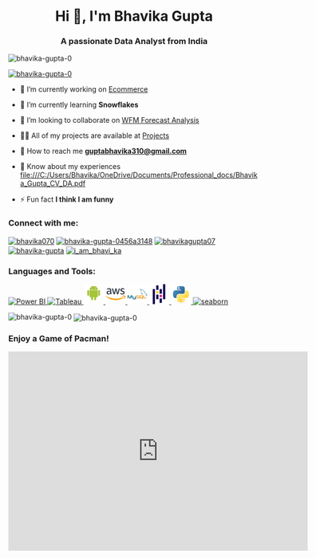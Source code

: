 <h1 align="center">Hi 👋, I'm Bhavika Gupta</h1>
<h3 align="center">A passionate Data Analyst from India</h3>

<p align="left"> <img src="https://komarev.com/ghpvc/?username=bhavika-gupta-0&label=Profile%20views&color=0e75b6&style=flat" alt="bhavika-gupta-0" /> </p>

<p align="left"> <a href="https://github.com/ryo-ma/github-profile-trophy"><img src="https://github-profile-trophy.vercel.app/?username=bhavika-gupta-0" alt="bhavika-gupta-0" /></a> </p>

- 🔭 I’m currently working on [Ecommerce](https://github.com/Bhavika-Gupta-0/Python-SQL_Ecommerce)

- 🌱 I’m currently learning **Snowflakes**

- 👯 I’m looking to collaborate on [WFM Forecast Analysis](https://github.com/Bhavika-Gupta-0/WFM-Forecast-Analysis)

- 👨‍💻 All of my projects are available at [Projects](https://github.com/Bhavika-Gupta-0?tab=repositories)

- 📧 How to reach me **guptabhavika310@gmail.com**

- 📝 Know about my experiences [file:///C:/Users/Bhavika/OneDrive/Documents/Professional_docs/Bhavika_Gupta_CV_DA.pdf](file:///C:/Users/Bhavika/OneDrive/Documents/Professional_docs/Bhavika_Gupta_CV_DA.pdf)

- ⚡ Fun fact **I think I am funny**

<h3 align="left">Connect with me:</h3>
<p align="left">
<a href="https://twitter.com/bhavika070" target="blank"><img align="center" src="https://raw.githubusercontent.com/rahuldkjain/github-profile-readme-generator/master/src/images/icons/Social/twitter.svg" alt="bhavika070" height="30" width="40" /></a>
<a href="https://linkedin.com/in/bhavika-gupta-0456a3148" target="blank"><img align="center" src="https://raw.githubusercontent.com/rahuldkjain/github-profile-readme-generator/master/src/images/icons/Social/linked-in-alt.svg" alt="bhavika-gupta-0456a3148" height="30" width="40" /></a>
<a href="https://kaggle.com/bhavikagupta07" target="blank"><img align="center" src="https://raw.githubusercontent.com/rahuldkjain/github-profile-readme-generator/master/src/images/icons/Social/kaggle.svg" alt="bhavikagupta07" height="30" width="40" /></a>
<a href="https://fb.com/bhavika-gupta" target="blank"><img align="center" src="https://raw.githubusercontent.com/rahuldkjain/github-profile-readme-generator/master/src/images/icons/Social/facebook.svg" alt="bhavika-gupta" height="30" width="40" /></a>
<a href="https://instagram.com/i_am_bhavi_ka" target="blank"><img align="center" src="https://raw.githubusercontent.com/rahuldkjain/github-profile-readme-generator/master/src/images/icons/Social/instagram.svg" alt="i_am_bhavi_ka" height="30" width="40" /></a>
</p>

<h3 align="left">Languages and Tools:</h3>
<p align="left"> 
  <a href="https://www.microsoft.com/en-us/power-platform/products/power-bi" target="_blank" rel="noreferrer"> <img src="https://upload.wikimedia.org/wikipedia/commons/c/cf/New_Power_BI_Logo.svg" alt="Power BI" width="40" height="40"/> </a>
  <a href="https://www.tableau.com/" target="_blank" rel="noreferrer"> <img src="https://upload.wikimedia.org/wikipedia/commons/4/4b/Tableau_Logo.png" alt="Tableau" width="80" height="40"/> </a>
  <a href="https://developer.android.com" target="_blank" rel="noreferrer"> <img src="https://raw.githubusercontent.com/devicons/devicon/master/icons/android/android-original-wordmark.svg" alt="android" width="40" height="40"/> </a>
  <a href="https://aws.amazon.com" target="_blank" rel="noreferrer"> <img src="https://raw.githubusercontent.com/devicons/devicon/master/icons/amazonwebservices/amazonwebservices-original-wordmark.svg" alt="aws" width="40" height="40"/> </a>
  <a href="https://www.mysql.com/" target="_blank" rel="noreferrer"> <img src="https://raw.githubusercontent.com/devicons/devicon/master/icons/mysql/mysql-original-wordmark.svg" alt="mysql" width="40" height="40"/> </a>
  <a href="https://pandas.pydata.org/" target="_blank" rel="noreferrer"> <img src="https://raw.githubusercontent.com/devicons/devicon/master/icons/pandas/pandas-original.svg" alt="pandas" width="40" height="40"/> </a>
  <a href="https://www.python.org" target="_blank" rel="noreferrer"> <img src="https://raw.githubusercontent.com/devicons/devicon/master/icons/python/python-original.svg" alt="python" width="40" height="40"/> </a>
  <a href="https://seaborn.pydata.org/" target="_blank" rel="noreferrer"> <img src="https://seaborn.pydata.org/_images/logo-mark-lightbg.svg" alt="seaborn" width="40" height="40"/> </a>
</p>

<p><img align="left" src="https://github-readme-stats.vercel.app/api/top-langs?username=bhavika-gupta-0&show_icons=true&locale=en&layout=compact" alt="bhavika-gupta-0" /></p>

<p>&nbsp;<img align="center" src="https://github-readme-stats.vercel.app/api?username=bhavika-gupta-0&show_icons=true&locale=en" alt="bhavika-gupta-0" /></p>

<h3 align="left">Enjoy a Game of Pacman!</h3>
<iframe src="https://pacman.platzh1rsch.ch" width="600" height="400" frameborder="0"></iframe>

